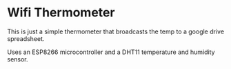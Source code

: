 # Wifi Thermometer

This is just a simple thermometer that broadcasts the temp to a google drive spreadsheet.

Uses an ESP8266 microcontroller and a DHT11 temperature and humidity sensor.

